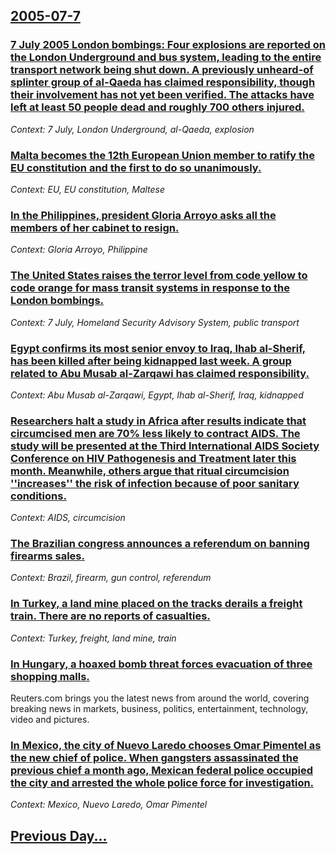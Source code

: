 ## [2005-07-7](/news/2005/07/7/index.md)

### [ 7 July 2005 London bombings: Four explosions are reported on the London Underground and bus system, leading to the entire transport network being shut down. A previously unheard-of splinter group of al-Qaeda has claimed responsibility, though their involvement has not yet been verified.  The attacks have left at least 50 people dead and roughly 700 others injured.  ](/news/2005/07/7/7-july-2005-london-bombings-four-explosions-are-reported-on-the-london-underground-and-bus-system-leading-to-the-entire-transport-network.md)
_Context: 7 July, London Underground, al-Qaeda, explosion_

### [ Malta becomes the 12th European Union member to ratify the EU constitution and the first to do so unanimously. ](/news/2005/07/7/malta-becomes-the-12th-european-union-member-to-ratify-the-eu-constitution-and-the-first-to-do-so-unanimously.md)
_Context: EU, EU constitution, Maltese_

### [ In the Philippines, president Gloria Arroyo asks all the members of her cabinet to resign. ](/news/2005/07/7/in-the-philippines-president-gloria-arroyo-asks-all-the-members-of-her-cabinet-to-resign.md)
_Context: Gloria Arroyo, Philippine_

### [ The United States raises the terror level from code yellow to code orange for mass transit systems in response to the London bombings. ](/news/2005/07/7/the-united-states-raises-the-terror-level-from-code-yellow-to-code-orange-for-mass-transit-systems-in-response-to-the-london-bombings.md)
_Context: 7 July, Homeland Security Advisory System, public transport_

### [ Egypt confirms its most senior envoy to Iraq, Ihab al-Sherif, has been killed after being kidnapped last week. A group related to Abu Musab al-Zarqawi has claimed responsibility. ](/news/2005/07/7/egypt-confirms-its-most-senior-envoy-to-iraq-ihab-al-sherif-has-been-killed-after-being-kidnapped-last-week-a-group-related-to-abu-musab.md)
_Context: Abu Musab al-Zarqawi, Egypt, Ihab al-Sherif, Iraq, kidnapped_

### [ Researchers halt a study in Africa after results indicate that circumcised men are 70% less likely to contract AIDS. The study will be presented at the Third International AIDS Society Conference on HIV Pathogenesis and Treatment later this month. Meanwhile, others argue that ritual circumcision ''increases'' the risk of infection because of poor sanitary conditions. ](/news/2005/07/7/researchers-halt-a-study-in-africa-after-results-indicate-that-circumcised-men-are-70-less-likely-to-contract-aids-the-study-will-be-pres.md)
_Context: AIDS, circumcision_

### [ The Brazilian congress announces a referendum on banning firearms sales. ](/news/2005/07/7/the-brazilian-congress-announces-a-referendum-on-banning-firearms-sales.md)
_Context: Brazil, firearm, gun control, referendum_

### [ In Turkey, a land mine placed on the tracks derails a freight train. There are no reports of casualties. ](/news/2005/07/7/in-turkey-a-land-mine-placed-on-the-tracks-derails-a-freight-train-there-are-no-reports-of-casualties.md)
_Context: Turkey, freight, land mine, train_

### [ In Hungary, a hoaxed bomb threat forces evacuation of three shopping malls. ](/news/2005/07/7/in-hungary-a-hoaxed-bomb-threat-forces-evacuation-of-three-shopping-malls.md)
Reuters.com brings you the latest news from around the world, covering breaking news in markets, business, politics, entertainment, technology, video and pictures.

### [ In Mexico, the city of Nuevo Laredo chooses Omar Pimentel as the new chief of police. When gangsters assassinated the previous chief a month ago, Mexican federal police occupied the city and arrested the whole police force for investigation. ](/news/2005/07/7/in-mexico-the-city-of-nuevo-laredo-chooses-omar-pimentel-as-the-new-chief-of-police-when-gangsters-assassinated-the-previous-chief-a-mont.md)
_Context: Mexico, Nuevo Laredo, Omar Pimentel_

## [Previous Day...](/news/2005/07/6/index.md)


